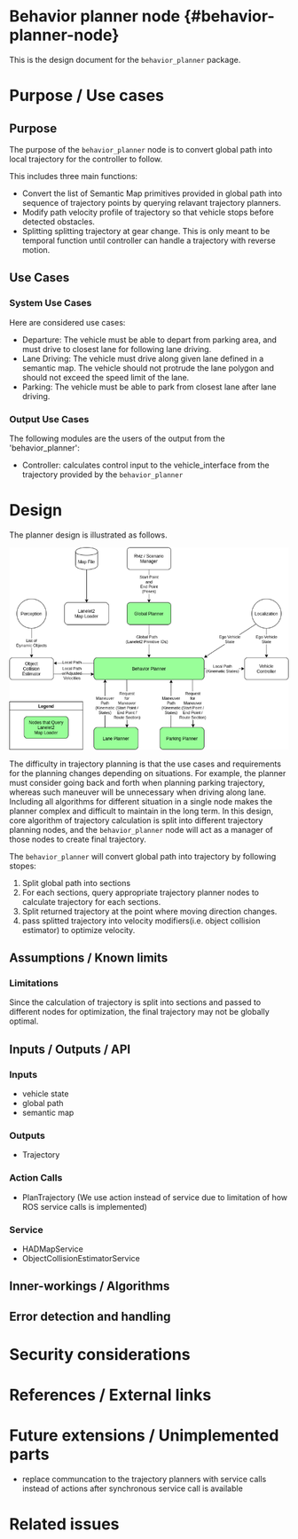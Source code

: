 Behavior planner node {#behavior-planner-node}
===========

This is the design document for the `behavior_planner` package.


# Purpose / Use cases
## Purpose
The purpose of the `behavior_planner` node is to convert global path into local trajectory for the controller to follow.

This includes three main functions:
* Convert the list of Semantic Map primitives provided in global path into sequence of trajectory points by querying relavant trajectory planners.
* Modify path velocity profile of trajectory so that vehicle stops before detected obstacles.
* Splitting splitting trajectory at gear change.
This is only meant to be temporal function until controller can handle a trajectory with reverse motion.

## Use Cases
### System Use Cases
Here are considered use cases:
* Departure: The vehicle must be able to depart from parking area, and must drive to closest lane for following lane driving.
* Lane Driving: The vehicle must drive along given lane defined in a semantic map. The vehicle should not protrude the lane polygon and should not exceed the speed limit of the lane.
* Parking: The vehicle must be able to park from closest lane after lane driving.

### Output Use Cases
The following modules are the users of the output from the 'behavior_planner':
* Controller: calculates control input to the vehicle_interface from the trajectory provided by the `behavior_planner`


# Design
The planner design is illustrated as follows.

![PlanningDesign](Navigation_and_Planning_Stack.png)

The difficulty in trajectory planning is that the use cases and requirements for the planning changes depending on situations.
For example, the planner must consider going back and forth when planning parking trajectory, whereas such maneuver will be unnecessary when driving along lane.
Including all algorithms for different situation in a single node makes the planner complex and difficult to maintain in the long term.
In this design, core algorithm of trajectory calculation is split into different trajectory planning nodes, and the `behavior_planner` node will act as a manager of those nodes to create final trajectory.

The `behavior_planner` will convert global path into trajectory by following stopes:
1. Split global path into sections
2. For each sections, query appropriate trajectory planner nodes to calculate trajectory for each sections. 
3. Split returned trajectory at the point where moving direction changes.
4. pass splitted trajectory into velocity modifiers(i.e. object collision estimator) to optimize velocity.

## Assumptions / Known limits
### Limitations
Since the calculation of trajectory is split into sections and passed to different nodes for optimization, the final trajectory may not be globally optimal.

## Inputs / Outputs / API
### Inputs
* vehicle state
* global path
* semantic map

### Outputs
* Trajectory

### Action Calls
* PlanTrajectory
(We use action instead of service due to limitation of how ROS service calls is implemented)

### Service
* HADMapService
* ObjectCollisionEstimatorService

## Inner-workings / Algorithms

## Error detection and handling
<!-- Required -->


# Security considerations
<!-- Required -->
<!-- Things to consider:
- Spoofing (How do you check for and handle fake input?)
- Tampering (How do you check for and handle tampered input?)
- Repudiation (How are you affected by the actions of external actors?).
- Information Disclosure (Can data leak?).
- Denial of Service (How do you handle spamming?).
- Elevation of Privilege (Do you need to change permission levels during execution?) -->


# References / External links
<!-- Optional -->


# Future extensions / Unimplemented parts
<!-- Optional -->
* replace communcation to the trajectory planners with service calls instead of actions after synchronous service call is available

# Related issues
<!-- Required -->
